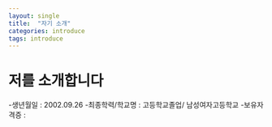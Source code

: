 ```yaml
---
layout: single
title:  "자기 소개"
categories: introduce
tags: introduce
---
```

# 저를 소개합니다

-생년월일 : 2002.09.26 
-최종학력/학교명 : 고등학교졸업/ 남성여자고등학교 
-보유자격증 : 
